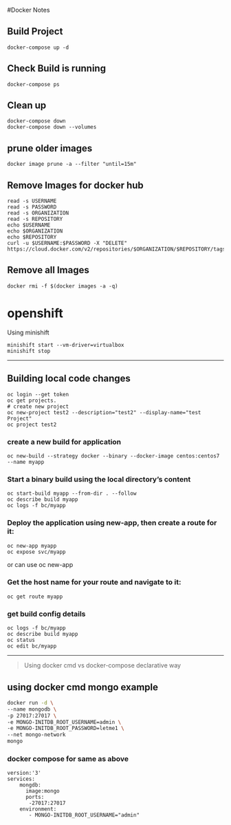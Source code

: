 #Docker Notes

## Build Project

```console
docker-compose up -d
```
## Check Build is running

```console
docker-compose ps
```

## Clean up 

```console
docker-compose down
docker-compose down --volumes
```

## prune older images 

```console
docker image prune -a --filter "until=15m"
```

## Remove Images for docker hub
```console
read -s USERNAME
read -s PASSWORD
read -s ORGANIZATION
read -s REPOSITORY
echo $USERNAME
echo $ORGANIZATION
echo $REPOSITORY
curl -u $USERNAME:$PASSWORD -X "DELETE" https://cloud.docker.com/v2/repositories/$ORGANIZATION/$REPOSITORY/tags/$TAG/
```

## Remove all Images


```console
docker rmi -f $(docker images -a -q)
```

# openshift 

Using minishift

```
minishift start --vm-driver=virtualbox
minishift stop
```

----

## Building local code changes

```console
oc login --get token
oc get projects.
# create new project 
oc new-project test2 --description="test2" --display-name="test Project"
oc project test2
```


### create a new build for application

```console
oc new-build --strategy docker --binary --docker-image centos:centos7 --name myapp
```

### Start a binary build using the local directory’s content

```console
oc start-build myapp --from-dir . --follow
oc describe build myapp
oc logs -f bc/myapp
```

### Deploy the application using new-app, then create a route for it:

```console
oc new-app myapp
oc expose svc/myapp
```
or can use oc new-app 

### Get the host name for your route and navigate to it:

```console
oc get route myapp
```
### get build config details
```console 
oc logs -f bc/myapp
oc describe build myapp
oc status
oc edit bc/myapp
```
---- 


> Using docker cmd vs docker-compose declarative way

## using docker cmd mongo example

```bash 
docker run -d \
--name mongodb \
-p 27017:27017 \
-e MONGO-INITDB_ROOT_USERNAME=admin \
-e MONGO-INITDB_ROOT_PASSWORD=letme1 \
--net mongo-network
mongo
```

### docker compose for same as above

```code
version:'3'
services:
    mongdb:
      image:mongo
      ports:
       -27017:27017
    environment:
       - MONGO-INITDB_ROOT_USERNAME="admin"
```
